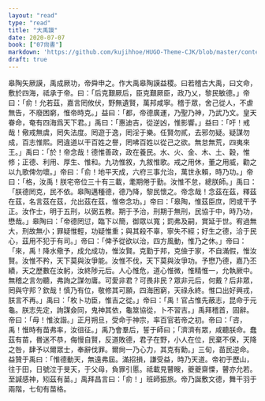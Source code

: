 ```yaml
---
layout: "read"
type: "read"
title: "大禹謨"
date: 2020-07-07
book: ["07尙書"]
markdown: 'https://github.com/kujihhoe/HUGO-Theme-CJK/blob/master/content/read/07-尙書/003-大禹謨.md'
draft: true
---
```


皋陶矢厥謨，禹成厥功，帝舜申之。作<v>大禹</v><v>皋陶謨</v><v>益稷</v>。曰若稽古大禹，曰文命，敷於四海，祗承于帝。曰：「后克艱厥后，臣克艱厥臣，政乃乂，黎民敏德。」帝曰：「俞！允若茲，嘉言罔攸伏，野無遺賢，萬邦咸寧。稽于眾，舍己從人，不虐無告，不廢困窮，惟帝時克。」益曰：「都，帝德廣運，乃聖乃神，乃武乃文。皇天眷命，奄有四海爲天下君。」禹曰：「惠迪吉，從逆凶，惟影響。」益曰：「吁！戒哉！儆戒無虞，罔失法度。罔遊于逸，罔淫于樂。任賢勿貳，去邪勿疑。疑謀勿成，百志惟熙。罔違道以干百姓之譽，罔咈百姓以從己之欲。無怠無荒，四夷來王。」禹曰：「於！帝念哉！德惟善政，政在養民。水、火、金、木、土、穀，惟修；正德、利用、厚生、惟和。九功惟敘，九敘惟歌。戒之用休，董之用威，勸之以九歌俾勿壞。」帝曰：「俞！地平天成，六府三事允治，萬世永賴，時乃功。」帝曰：「格，汝禹！朕宅帝位三十有三載，耄期倦于勤。汝惟不怠，總朕師。」禹曰：「朕德罔克，民不依。皋陶邁種德，德乃降，黎民懷之。帝念哉！念茲在茲，釋茲在茲，名言茲在茲，允出茲在茲，惟帝念功。」帝曰：「皋陶，惟茲臣庶，罔或干予正。汝作士，明于五刑，以弼五教。期于予治，刑期于無刑，民協于中，時乃功，懋哉。」皋陶曰：「帝德罔愆，臨下以簡，御眾以寬；罰弗及嗣，賞延于世。宥過無大，刑故無小；罪疑惟輕，功疑惟重；與其殺不辜，寧失不經；好生之德，洽于民心，茲用不犯于有司。」帝曰：「俾予從欲以治，四方風動，惟乃之休。」帝曰：「來，禹！降水儆予，成允成功，惟汝賢。克勤于邦，克儉于家，不自滿假，惟汝賢。汝惟不矜，天下莫與汝爭能。汝惟不伐，天下莫與汝爭功。予懋乃德，嘉乃丕績，天之歷數在汝躬，汝終陟元后。人心惟危，道心惟微，惟精惟一，允執厥中。無稽之言勿聽，弗詢之謀勿庸。可愛非君？可畏非民？眾非元后，何戴？后非眾，罔與守邦？欽哉！慎乃有位，敬修其可願，四海困窮，天祿永終。惟口出好興戎，朕言不再。」禹曰：「枚卜功臣，惟吉之從。」帝曰：「禹！官占惟先蔽志，昆命于元龜。朕志先定，詢謀僉同，鬼神其依，龜筮協從，卜不習吉。」禹拜稽首，固辭。帝曰：「毋！惟汝諧。」正月朔旦，受命于神宗，率百官若帝之初。帝曰：「咨，禹！惟時有苗弗率，汝徂征。」禹乃會羣后，誓于師曰；「濟濟有眾，咸聽朕命。蠢茲有苗，昬迷不恭，侮慢自賢，反道敗德，君子在野，小人在位，民棄不保，天降之咎，肆予以爾眾士，奉辭伐罪。爾尙一乃心力，其克有勳。」三旬，苗民逆命。益贊于禹曰：「惟德動天，無遠弗屆。滿招損，謙受益，時乃天道。帝初于歷山，往于田，日號泣于旻天，于父母，負罪引慝。祗載見瞽瞍，夔夔齋慄，瞽亦允若。至諴感神，矧茲有苗。」禹拜昌言曰：「俞！」班師振旅。帝乃誕敷文德，舞干羽于兩階，七旬有苗格。
